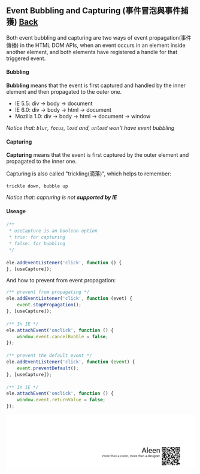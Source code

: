 ## Event Bubbling and Capturing (事件冒泡與事件捕獲) [Back](./../JavaScript.md)

Both event bubbling and capturing are two ways of event propagation(事件傳播) in the HTML DOM APIs, when an event occurs in an element inside another element, and both elements have registered a handle for that triggered event.

#### Bubbling

**Bubbling** means that the event is first captured and handled by the inner element and then propagated to the outer one.

- IE 5.5: div -> body -> document
- IE 6.0: div -> body -> html -> document
- Mozilla 1.0: div -> body -> html -> document -> window

*Notice that: `blur`, `focus`, `load` and, `unload` won't have event bubbling*

#### Capturing

**Capturing** means that the event is first captured by the outer element and propagated to the inner one.

Capturing is also called "trickling(滴落)", which helps to remember:

`trickle down, bubble up`

*Notice that: capturing is not **supported by IE***

#### Useage

```js
/**
 * useCapture is an boolean option
 * true: for capturing
 * false: for bubbling
 */

ele.addEventListener('click', function () {
}, [useCapture]);
```

And how to prevent from event propagation:

```js
/** prevent from propagating */
ele.addEventListener('click', function (evet) {
    event.stopPropagation();
}, [useCapture]);

/** In IE */
ele.attachEvent('onclick', function () {
    window.event.cancelBubble = false;
});

/** prevent the default event */
ele.addEventListener('click', function (event) {
    event.preventDefault();
}, [useCapture]);

/** In IE */
ele.attachEvent('onclick', function () {
    window.event.returnValue = false;
});
```

<a href="http://aleen42.github.io/" target="_blank" ><img src="./../../../pic/tail.gif"></a>